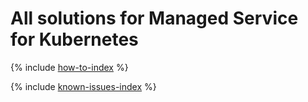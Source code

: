 # All solutions for Managed Service for Kubernetes

{% include [how-to-index](how-to/index.md) %}

{% include [known-issues-index](known-issues/index.md) %}
